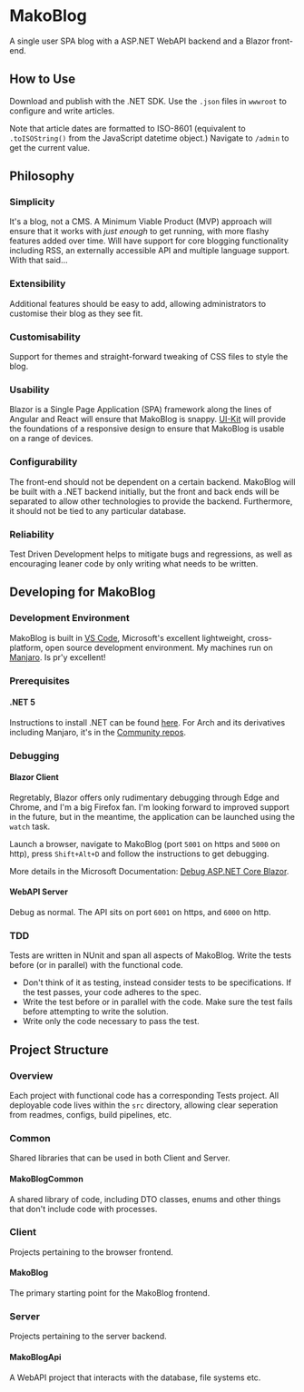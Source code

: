 # MakoBlog
A single user SPA blog with a ASP\.NET WebAPI backend and a Blazor front-end.

## How to Use
Download and publish with the .NET SDK. Use the `.json` files in `wwwroot` to configure and write articles.

Note that article dates are formatted to ISO-8601 (equivalent to `.toISOString()` from the JavaScript datetime object.) Navigate to `/admin` to get the current value.

## Philosophy
### Simplicity
It's a blog, not a CMS. A Minimum Viable Product (MVP) approach will ensure that it works with *just enough* to get running, with more flashy features added over time. Will have support for core blogging functionality including RSS, an externally accessible API and multiple language support. With that said...

### Extensibility
Additional features should be easy to add, allowing administrators to customise their blog as they see fit.

### Customisability
Support for themes and straight-forward tweaking of CSS files to style the blog.

### Usability
Blazor is a Single Page Application (SPA) framework along the lines of Angular and React will ensure that MakoBlog is snappy.
[UI-Kit](https://getuikit.com) will provide the foundations of a responsive design to ensure that MakoBlog is usable on a range of devices.

### Configurability
The front-end should not be dependent on a certain backend. MakoBlog will be built with a .NET backend initially, but the front and back ends will be separated to allow other technologies to provide the backend. Furthermore, it should not be tied to any particular database.

### Reliability
Test Driven Development helps to mitigate bugs and regressions, as well as encouraging leaner code by only writing what needs to be written.

## Developing for MakoBlog
### Development Environment
MakoBlog is built in [VS Code](https://code.visualstudio.com/), Microsoft's excellent lightweight, cross-platform, open source development environment. My machines run on [Manjaro](https://manjaro.org). Is pr'y excellent!

### Prerequisites
#### .NET 5
Instructions to install .NET can be found [here](https://docs.microsoft.com/en-us/dotnet/core/install/linux). For Arch and its derivatives including Manjaro, it's in the [Community repos](https://archlinux.org/packages/community/x86_64/dotnet-sdk/).

### Debugging
#### Blazor Client
Regretably, Blazor offers only rudimentary debugging through Edge and Chrome, and I'm a big Firefox fan. I'm looking forward to improved support in the future, but in the meantime, the application can be launched using the `watch` task.

Launch a browser, navigate to MakoBlog (port `5001` on https and `5000` on http), press `Shift+Alt+D` and follow the instructions to get debugging.

More details in the Microsoft Documentation: [Debug ASP.NET Core Blazor](https://docs.microsoft.com/en-us/aspnet/core/blazor/debug?view=aspnetcore-3.0).

#### WebAPI Server
Debug as normal. The API sits on port `6001` on https, and `6000` on http.

### TDD
Tests are written in NUnit and span all aspects of MakoBlog. Write the tests before (or in parallel) with the functional code.

* Don't think of it as testing, instead consider tests to be specifications. If the test passes, your code adheres to the spec.
* Write the test before or in parallel with the code. Make sure the test fails before attempting to write the solution.
* Write only the code necessary to pass the test.

## Project Structure
### Overview
Each project with functional code has a corresponding Tests project. All deployable code lives within the `src` directory, allowing clear seperation from readmes, configs, build pipelines, etc.

### Common
Shared libraries that can be used in both Client and Server.

#### MakoBlogCommon
A shared library of code, including DTO classes, enums and other things that don't include code with processes.

### Client
Projects pertaining to the browser frontend.

#### MakoBlog
The primary starting point for the MakoBlog frontend.

### Server
Projects pertaining to the server backend.

#### MakoBlogApi
A WebAPI project that interacts with the database, file systems etc.